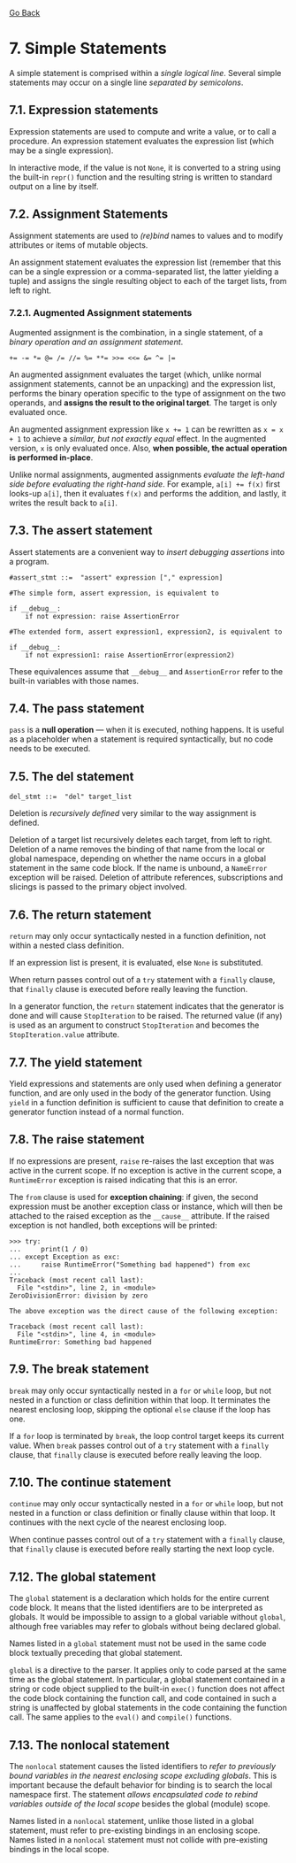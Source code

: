[Go Back](./README.md)

# <a name="7"></a> 7. Simple Statements

A simple statement is comprised within a _single logical line_. Several simple statements may occur on a single line _separated by semicolons_.

## <a name="7_1"></a> 7.1. Expression statements

Expression statements are used to compute and write a value, or to call a procedure. An expression statement evaluates the expression list (which may be a single expression).

In interactive mode, if the value is not ``None``, it is converted to a string using the built-in ``repr()`` function and the resulting string is written to standard output on a line by itself.

## <a name="7_2"></a> 7.2. Assignment Statements

Assignment statements are used to _(re)bind_ names to values and to modify attributes or items of mutable objects.

An assignment statement evaluates the expression list (remember that this can be a single expression or a comma-separated list, the latter yielding a tuple) and assigns the single resulting object to each of the target lists, from left to right.

### <a name="7_2_1"></a> 7.2.1. Augmented Assignment statements

Augmented assignment is the combination, in a single statement, of a _binary operation and an assignment statement_.

``+= -= *= @= /= //= %= **= >>= <<= &= ^= |=``

An augmented assignment evaluates the target (which, unlike normal assignment statements, cannot be an unpacking) and the expression list, performs the binary operation specific to the type of assignment on the two operands, and **assigns the result to the original target**. The target is only evaluated once.

An augmented assignment expression like ``x += 1`` can be rewritten as ``x = x + 1`` to achieve a _similar, but not exactly equal_ effect. In the augmented version, ``x`` is only evaluated once. Also, **when possible, the actual operation is performed in-place**.

Unlike normal assignments, augmented assignments _evaluate the left-hand side before evaluating the right-hand side_. For example, ``a[i] += f(x)`` first looks-up ``a[i]``, then it evaluates ``f(x)`` and performs the addition, and lastly, it writes the result back to ``a[i]``.

## <a name="7_3"></a> 7.3. The  assert statement

Assert statements are a convenient way to _insert debugging assertions_ into a program.
```python3
#assert_stmt ::=  "assert" expression ["," expression]

#The simple form, assert expression, is equivalent to

if __debug__:
    if not expression: raise AssertionError

#The extended form, assert expression1, expression2, is equivalent to

if __debug__:
    if not expression1: raise AssertionError(expression2)
```

These equivalences assume that ``__debug__`` and ``AssertionError`` refer to the built-in variables with those names.

## <a name="7_4"></a> 7.4. The pass statement

``pass`` is a **null operation** — when it is executed, nothing happens. It is useful as a placeholder when a statement is required syntactically, but no code needs to be executed.

## <a name="7_5"></a> 7.5. The del statement

```
del_stmt ::=  "del" target_list
```

Deletion is _recursively defined_ very similar to the way assignment is defined.

Deletion of a target list recursively deletes each target, from left to right. Deletion of a name removes the binding of that name from the local or global namespace, depending on whether the name occurs in a global statement in the same code block. If the name is unbound, a ``NameError`` exception will be raised. Deletion of attribute references, subscriptions and slicings is passed to the primary object involved.

## <a name="7_6"></a> 7.6. The return statement

``return`` may only occur syntactically nested in a function definition, not within a nested class definition.

If an expression list is present, it is evaluated, else ``None`` is substituted.

When return passes control out of a ``try`` statement with a ``finally`` clause, that ``finally`` clause is executed before really leaving the function.

In a generator function, the ``return`` statement indicates that the generator is done and will cause ``StopIteration`` to be raised. The returned value (if any) is used as an argument to construct ``StopIteration`` and becomes the ``StopIteration.value`` attribute.

## <a name="7_7"></a> 7.7. The yield statement

Yield expressions and statements are only used when defining a generator function, and are only used in the body of the generator function. Using ``yield`` in a function definition is sufficient to cause that definition to create a generator function instead of a normal function.

## <a name="7_8"></a> 7.8. The raise statement

If no expressions are present, ``raise`` re-raises the last exception that was active in the current scope. If no exception is active in the current scope, a ``RuntimeError`` exception is raised indicating that this is an error.

The ``from`` clause is used for **exception chaining**: if given, the second expression must be another exception class or instance, which will then be attached to the raised exception as the ``__cause__`` attribute. If the raised exception is not handled, both exceptions will be printed:

```python3
>>> try:
...     print(1 / 0)
... except Exception as exc:
...     raise RuntimeError("Something bad happened") from exc
...
Traceback (most recent call last):
  File "<stdin>", line 2, in <module>
ZeroDivisionError: division by zero

The above exception was the direct cause of the following exception:

Traceback (most recent call last):
  File "<stdin>", line 4, in <module>
RuntimeError: Something bad happened
```

## <a name="7_9"></a> 7.9. The break statement

``break`` may only occur syntactically nested in a ``for`` or ``while`` loop, but not nested in a function or class definition within that loop. It terminates the nearest enclosing loop, skipping the optional ``else`` clause if the loop has one.

If a ``for`` loop is terminated by ``break``, the loop control target keeps its current value. When ``break`` passes control out of a ``try`` statement with a ``finally`` clause, that ``finally`` clause is executed before really leaving the loop.

## <a name="7_10"></a> 7.10. The continue statement

``continue`` may only occur syntactically nested in a ``for`` or ``while`` loop, but not nested in a function or class definition or finally clause within that loop. It continues with the next cycle of the nearest enclosing loop.

When continue passes control out of a ``try`` statement with a ``finally`` clause, that ``finally`` clause is executed before really starting the next loop cycle.

## <a name="7_12"></a> 7.12. The global statement

The ``global`` statement is a declaration which holds for the entire current code block. It means that the listed identifiers are to be interpreted as globals. It would be impossible to assign to a global variable without ``global``, although free variables may refer to globals without being declared global.

Names listed in a ``global`` statement must not be used in the same code block textually preceding that global statement.

``global`` is a directive to the parser. It applies only to code parsed at the same time as the global statement. In particular, a global statement contained in a string or code object supplied to the built-in ``exec()`` function does not affect the code block containing the function call, and code contained in such a string is unaffected by global statements in the code containing the function call. The same applies to the ``eval()`` and ``compile()`` functions.

## <a name="7_13"></a> 7.13. The nonlocal statement

The ``nonlocal`` statement causes the listed identifiers to _refer to previously bound variables in the nearest enclosing scope excluding globals_. This is important because the default behavior for binding is to search the local namespace first. The statement _allows encapsulated code to rebind variables outside of the local scope_ besides the global (module) scope.

Names listed in a ``nonlocal`` statement, unlike those listed in a global statement, must refer to pre-existing bindings in an enclosing scope. Names listed in a ``nonlocal`` statement must not collide with pre-existing bindings in the local scope.
